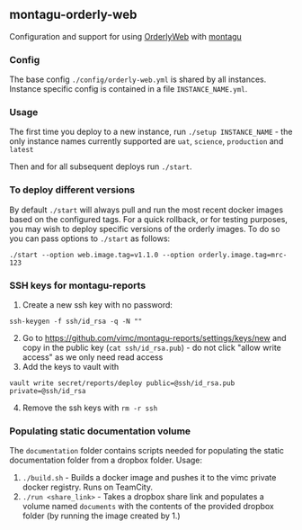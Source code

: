## montagu-orderly-web

Configuration and support for using [OrderlyWeb](https://github.com/vimc/orderly-web) with 
[montagu](https://github.com/vimc/montagu)

### Config
The base config `./config/orderly-web.yml` is shared by all instances. Instance specific config
is contained in a file `INSTANCE_NAME.yml`.

### Usage
The first time you deploy to a new instance, run `./setup INSTANCE_NAME` - the only instance names
currently supported are `uat`, `science`, `production` and `latest`

Then and for all subsequent deploys run `./start`.

### To deploy different versions 
By default `./start` will always pull and run the most recent docker images based on the configured tags.
For a quick rollback, or for testing purposes, you may wish to deploy specific versions of the orderly images.
To do so you can pass options to `./start` as follows:

    ./start --option web.image.tag=v1.1.0 --option orderly.image.tag=mrc-123
 
### SSH keys for montagu-reports

1. Create a new ssh key with no password:

```
ssh-keygen -f ssh/id_rsa -q -N ""
```

2. Go to https://github.com/vimc/montagu-reports/settings/keys/new and copy in the public key (`cat ssh/id_rsa.pub`) - do not click "allow write access" as we only need read access
3. Add the keys to vault with

```
vault write secret/reports/deploy public=@ssh/id_rsa.pub private=@ssh/id_rsa
```

4. Remove the ssh keys with `rm -r ssh`

### Populating static documentation volume
The `documentation` folder contains scripts needed for populating the static documentation folder from a dropbox 
folder. 
Usage:
1. `./build.sh` - Builds a docker image and pushes it to the vimc private docker registry. Runs on TeamCity.
2. `./run <share_link>` - Takes a dropbox share link and populates a volume named `documents` with the contents of the 
 provided dropbox folder (by running the image created by 1.)

